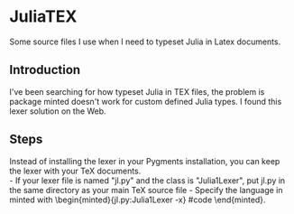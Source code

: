 # JuliaTEX
Some source files I use when I need to typeset Julia in Latex documents.

## Introduction 
I've been searching for how typeset  Julia in TEX files, the problem is package  minted doesn't work for custom defined Julia types. I found this lexer solution on the Web.  
## Steps	
Instead of installing the lexer in your Pygments installation, you can keep the lexer with your TeX documents.	
	 -  If your lexer file is named "jl.py" and the class is "Julia1Lexer", put jl.py in the same directory as your main TeX source file
	 - Specify the language in minted with \\begin\{minted\}\{jl.py:Julia1Lexer -x\}  \#code
	 	\\end\{minted\}.
